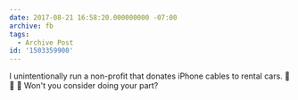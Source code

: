 ```yaml
---
date: 2017-08-21 16:58:20.000000000 -07:00
archive: fb
tags: 
  - Archive Post
id: '1503359900'
---
```


I unintentionally run a non-profit that donates iPhone cables to rental cars.
🚗 📱 🚗
Won't you consider doing your part?
